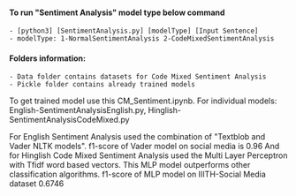 #### To run "Sentiment Analysis" model type below command
	- [python3] [SentimentAnalysis.py] [modelType] [Input Sentence]
	- modelType: 1-NormalSentimentAnalysis 2-CodeMixedSentimentAnalysis

#### Folders information:
	- Data folder contains datasets for Code Mixed Sentiment Analysis
	- Pickle folder contains already trained models

To get trained model use this CM_Sentiment.ipynb. For individual models: English-SentimentAnalysisEnglish.py, Hinglish-SentimentAnalysisCodeMixed.py

For English Sentiment Analysis used the combination of "Textblob and Vader NLTK models". f1-score of Vader model on social media is 0.96 And for Hinglish Code Mixed Sentiment Analysis used the Multi Layer Perceptron with Tfidf word based vectors. This MLP model outperforms other classification algorithms. f1-score of MLP model on IIITH-Social Media dataset 0.6746
